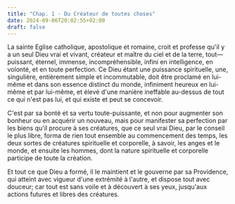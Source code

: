 ```yaml
---
title: "Chap. 1 - Du Créateur de toutes choses"
date: 2024-09-06T20:02:55+02:00
draft: false
---
```



La sainte Eglise catholique, apostolique et romaine, croit et professe qu'il y a un seul Dieu vrai et vivant, créateur et maître du ciel et de la terre, tout—puissant, éternel, immense, incompréhensible, infini en intelligence, en volonté, et en toute perfection. Ce Dieu étant une puissance spirituelle, une, singulière, entièrement simple et incommutable, doit être proclamé en lui-même et dans son essence distinct du monde, infiniment heureux en lui-même et par lui-même, et élevé d'une manière ineffable au-dessus de tout ce qui n'est pas lui, et qui existe et peut se concevoir.

C'est par sa bonté et sa vertu toute-puissante, et non pour augmenter son bonheur ou en acquérir un nouveau, mais pour manifester sa perfection par les biens qu'il procure à ses créatures, que ce seul vrai Dieu, par le conseil le plus libre, forma de rien tout ensemble au commencement des temps, les deux sortes de créatures spirituelle et corporelle, à savoir, les anges et le monde, et ensuite les hommes, dont la nature spirituelle et corporelle participe de toute la création.

Et tout ce que Dieu a formé, il le maintient et le gouverne par sa Providence, qui atteint avec vigueur d'une extrémité à l'autre, et dispose tout avec douceur; car tout est sans voile et à découvert à ses yeux, jusqu'aux actions futures et libres des créatures.
